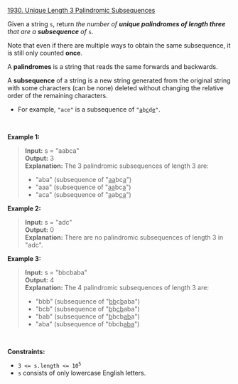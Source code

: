 [1930. Unique Length 3 Palindromic Subsequences](https://leetcode.com/problems/unique-length-3-palindromic-subsequences)

Given a string `s`, return *the number of **unique palindromes of length three** that are a **subsequence** of* `s`.

Note that even if there are multiple ways to obtain the same subsequence, it is still only counted **once**.

A **palindromes** is a string that reads the same forwards and backwards.

A **subsequence** of a string is a new string generated from the original string with some characters (can be none) deleted without changing the relative order of the remaining characters.

- For example, `"ace"` is a subsequence of <code>"<u>a</u>b<u>c</u>d<u>e</u>"</code>.

<p>&nbsp;</p>

**Example 1:**

> **Input:** s = "aabca" <br>
> **Output:** 3 <br>
> **Explanation:** The 3 palindromic subsequences of length 3 are:
> - "aba" (subsequence of "<u>a</u><u>a</u>bc<u>a</u>")
> - "aaa" (subsequence of "<u>a</u><u>a</u>bc<u>a</u>")
> - "aca" (subsequence of "<u>a</u>ab<u>c</u><u>a</u>")

**Example 2:**

> **Input:** s = "adc" <br>
> **Output:** 0 <br>
> **Explanation:** There are no palindromic subsequences of length 3 in "adc".

**Example 3:**

> **Input:** s = "bbcbaba" <br>
> **Output:** 4 <br>
> **Explanation:** The 4 palindromic subsequences of length 3 are: <br>
> - "bbb" (subsequence of "<u>bb</u>c<u>b</u>aba")
> - "bcb" (subsequence of "<u>b</u>b<u>cb</u>aba")
> - "bab" (subsequence of "<u>b</u>bcb<u>ab</u>a")
> - "aba" (subsequence of "bbcb<u>aba</u>")

<p>&nbsp;</p>

**Constraints:**

- <code>3 <= s.length <= 10<sup>5</sup></code>
- `s` consists of only lowercase English letters.
